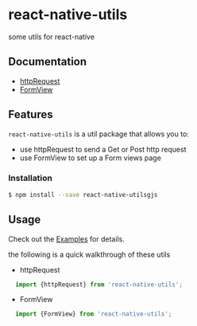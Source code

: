 # react-native-utils 

some utils for react-native

## Documentation

- [httpRequest](docs/httpRequest.md)
- [FormView](docs/FormView.md)


## Features

`react-native-utils` is a util package that allows you to:

- use httpRequest to send a Get or Post http request
- use FormView to set up a Form views page
 

### Installation

```sh
$ npm install --save react-native-utilsgjs
```

## Usage
Check out the [Examples](Examples) for details.

the following is a quick walkthrough of these utils

- httpRequest
```js
  import {httpRequest} from 'react-native-utils';
```

  
- FormView
```js  
  import {FormView} from 'react-native-utils';
```

